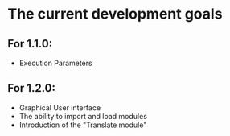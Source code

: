 # The current development goals

## For 1.1.0:
<ul>
    <li>Execution Parameters</li>
</ul>

## For 1.2.0:
<ul>
    <li>Graphical User interface</li>
    <li>The ability to import and load modules</li>
    <li>Introduction of the "Translate module"</li>
</ul>